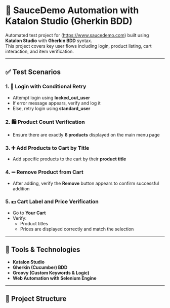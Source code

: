 # 🧪 SauceDemo Automation with Katalon Studio (Gherkin BDD)

Automated test project for (https://www.saucedemo.com) built using **Katalon Studio** with **Gherkin BDD** syntax.  
This project covers key user flows including login, product listing, cart interaction, and item verification.

---

## ✅ Test Scenarios

### 1. 🔐 Login with Conditional Retry

- Attempt login using **locked_out_user**
- If error message appears, verify and log it
- Else, retry login using **standard_user**

### 2. 🛍️ Product Count Verification

- Ensure there are exactly **6 products** displayed on the main menu page

### 3. ➕ Add Products to Cart by Title

- Add specific products to the cart by their **product title**

### 4. ➖ Remove Product from Cart

- After adding, verify the **Remove** button appears to confirm successful addition

### 5. 💵 Cart Label and Price Verification

- Go to **Your Cart**
- Verify:
  - Product titles
  - Prices are displayed correctly and match the selection

---

## 🔧 Tools & Technologies

- **Katalon Studio**
- **Gherkin (Cucumber) BDD**
- **Groovy (Custom Keywords & Logic)**
- **Web Automation with Selenium Engine**

---

## 📁 Project Structure

